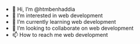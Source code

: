 - 👋 Hi, I’m @htmbenhaddia
- 👀 I’m interested in web development
- 🌱 I’m currently learning web development
- 💞️ I’m looking to collaborate on web development
- 📫 How to reach me web development

<!---
htmbenhaddia/htmbenhaddia is a ✨ special ✨ repository because its `README.md` (this file) appears on your GitHub profile.
You can click the Preview link to take a look at your changes.
--->
